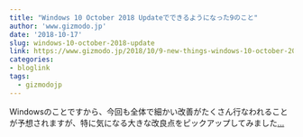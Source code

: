 ```yaml
---
title: "Windows 10 October 2018 Updateでできるようになった9のこと"
author: 'www.gizmodo.jp'
date: '2018-10-17'
slug: windows-10-october-2018-update
link: https://www.gizmodo.jp/2018/10/9-new-things-windows-10-october-2018-update.html
categories:
- bloglink
tags:
  - gizmodojp
---
```


Windowsのことですから、今回も全体で細かい改善がたくさん行なわれることが予想されますが、特に気になる大きな改良点をピックアップしてみました[... <i class="fas fa-external-link-alt"></i>](https://www.gizmodo.jp/2018/10/9-new-things-windows-10-october-2018-update.html)

